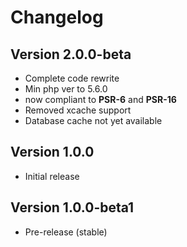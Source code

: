 # Changelog

## Version 2.0.0-beta

- Complete code rewrite
- Min php ver to 5.6.0
- now compliant to **PSR-6** and **PSR-16**
- Removed xcache support
- Database cache not yet available

## Version 1.0.0

- Initial release

## Version 1.0.0-beta1

- Pre-release (stable)
